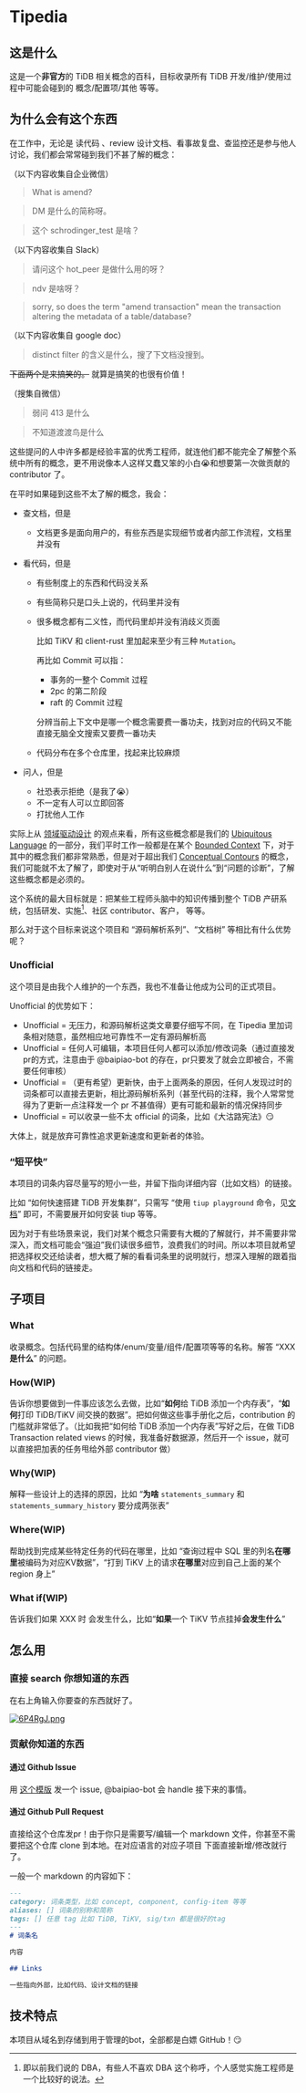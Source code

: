 # Tipedia

## 这是什么

这是一个**非官方**的 TiDB 相关概念的百科，目标收录所有 TiDB 开发/维护/使用过程中可能会碰到的 概念/配置项/其他 等等。

## 为什么会有这个东西

在工作中，无论是 读代码 、review 设计文档、看事故复盘、查监控还是参与他人讨论，我们都会常常碰到我们不甚了解的概念：

（以下内容收集自企业微信）
> What is amend?

> DM 是什么的简称呀。

> 这个 schrodinger_test 是啥？

（以下内容收集自 Slack）

> 请问这个 hot_peer 是做什么用的呀？

> ndv 是啥呀？

> sorry, so does the term "amend transaction" mean the transaction altering the metadata of a table/database?

（以下内容收集自 google doc）

> distinct filter 的含义是什么，搜了下文档没搜到。

~~下面两个是来搞笑的。~~ 就算是搞笑的也很有价值！

（搜集自微信）

> 弱问 413 是什么

> 不知道渡渡鸟是什么

这些提问的人中许多都是经验丰富的优秀工程师，就连他们都不能完全了解整个系统中所有的概念，更不用说像本人这样又蠢又笨的小白😭和想要第一次做贡献的 contributor 了。

在平时如果碰到这些不太了解的概念，我会：

- 查文档，但是

  - 文档更多是面向用户的，有些东西是实现细节或者内部工作流程，文档里并没有

- 看代码，但是

  - 有些制度上的东西和代码没关系

  - 有些简称只是口头上说的，代码里并没有

  - 很多概念都有二义性，而代码里却并没有消歧义页面

    比如 TiKV 和 client-rust 里加起来至少有三种 `Mutation`。

    再比如 Commit 可以指：

    - 事务的一整个 Commit 过程
    - 2pc 的第二阶段
    - raft 的 Commit 过程

    分辨当前上下文中是哪一个概念需要费一番功夫，找到对应的代码又不能直接无脑全文搜索又要费一番功夫

  - 代码分布在多个仓库里，找起来比较麻烦

- 问人，但是

  - 社恐表示拒绝（是我了😭）
  - 不一定有人可以立即回答
  - 打扰他人工作

实际上从 [领域驱动设计](https://zh.wikipedia.org/wiki/%E9%A0%98%E5%9F%9F%E9%A9%85%E5%8B%95%E8%A8%AD%E8%A8%88) 的观点来看，所有这些概念都是我们的 [Ubiquitous Language](https://martinfowler.com/bliki/UbiquitousLanguage.html) 的一部分，我们平时工作一般都是在某个 [Bounded Context](https://martinfowler.com/bliki/BoundedContext.html) 下，对于其中的概念我们都非常熟悉，但是对于超出我们 [Conceptual Contours](http://ddd.fed.wiki.org/view/conceptual-contours) 的概念，我们可能就不太了解了，即使对于从“听明白别人在说什么”到“问题的诊断”，了解这些概念都是必须的。

这个系统的最大目标就是：把某些工程师头脑中的知识传播到整个 TiDB 产研系统，包括研发、实施[^1]、社区 contributor、客户， 等等。

那么对于这个目标来说这个项目和 “源码解析系列”、“文档树” 等相比有什么优势呢？

### Unofficial

这个项目是由我个人维护的一个东西，我也不准备让他成为公司的正式项目。

Unofficial 的优势如下：

- Unofficial = 无压力，和源码解析这类文章要仔细写不同，在 Tipedia 里加词条相对随意，虽然相应地可靠性不一定有源码解析高
- Unofficial = 任何人可编辑，本项目任何人都可以添加/修改词条（通过直接发pr的方式，注意由于 @baipiao-bot 的存在，pr只要发了就会立即被合，不需要任何审核）
- Unofficial = （更有希望）更新快，由于上面两条的原因，任何人发现过时的词条都可以直接去更新，相比源码解析系列（甚至代码的注释，我个人常常觉得为了更新一点注释发一个 pr 不甚值得）更有可能和最新的情况保持同步
- Unofficial = 可以收录一些不太 official 的词条，比如《大沽路宪法》😏

大体上，就是放弃可靠性追求更新速度和更新者的体验。

### “短平快”

本项目的词条内容尽量写的短小一些，并留下指向详细内容（比如文档）的链接。

比如 “如何快速搭建 TiDB 开发集群”，只需写 “使用 `tiup playground` 命令，见[文档](https://docs.pingcap.com/zh/tidb/stable/tiup-playground#playground-%E7%BB%84%E4%BB%B6%E4%BB%8B%E7%BB%8D)” 即可，不需要展开如何安装 tiup 等等。

因为对于有些场景来说，我们对某个概念只需要有大概的了解就行，并不需要非常深入，而文档可能会“强迫”我们读很多细节，浪费我们的时间。所以本项目就希望把选择权交还给读者，想大概了解的看看词条里的说明就行，想深入理解的跟着指向文档和代码的链接走。

## 子项目

### What

收录概念。包括代码里的结构体/enum/变量/组件/配置项等等的名称。解答 “XXX **是什么**” 的问题。

### How(WIP)

告诉你想要做到一件事应该怎么去做，比如“**如何**给 TiDB 添加一个内存表”，“**如何**打印 TiDB/TiKV 间交换的数据”。把如何做这些事手册化之后，contribution 的门槛就非常低了。（比如我把“如何给 TiDB 添加一个内存表”写好之后，在做 TiDB Transaction related views 的时候，我准备好数据源，然后开一个 issue，就可以直接把加表的任务甩给外部 contributor 做）

### Why(WIP)

解释一些设计上的选择的原因，比如 “**为啥** `statements_summary` 和 `statements_summary_history` 要分成两张表”

### Where(WIP)

帮助找到完成某些特定任务的代码在哪里，比如 “查询过程中 SQL 里的列名**在哪里**被编码为对应KV数据”，“打到 TiKV 上的请求**在哪里**对应到自己上面的某个 region 身上”

### What if(WIP)

告诉我们如果 XXX 时 会发生什么，比如“**如果**一个 TiKV 节点挂掉**会发生什么**”

## 怎么用

### 直接 search 你想知道的东西

在右上角输入你要查的东西就好了。

[![6P4RgJ.png](https://s3.ax1x.com/2021/03/01/6P4RgJ.png)](https://imgtu.com/i/6P4RgJ)
### 贡献你知道的东西

#### 通过 Github Issue

用 [这个模版](https://github.com/longfangsong/tipedia/issues/new?assignees=&labels=contribution&template=contribute-content.md&title=%5BContribute%5D+Title+here) 发一个 issue,
@baipiao-bot 会 handle 接下来的事情。

#### 通过 Github Pull Request

直接给这个仓库发pr！由于你只是需要写/编辑一个 markdown 文件，你甚至不需要把这个仓库 clone 到本地。在对应语言的对应子项目
下面直接新增/修改就行了。

一般一个 markdown 的内容如下：

```markdown
---
category: 词条类型，比如 concept, component, config-item 等等
aliases: [] 词条的别称和简称
tags: [] 任意 tag 比如 TiDB, TiKV, sig/txn 都是很好的tag
---
# 词条名

内容

## Links

一些指向外部，比如代码、设计文档的链接
```

## 技术特点

本项目从域名到存储到用于管理的bot，全部都是白嫖 GitHub！😏

[^1]: 即以前我们说的 DBA，有些人不喜欢 DBA 这个称呼，个人感觉实施工程师是一个比较好的说法。
